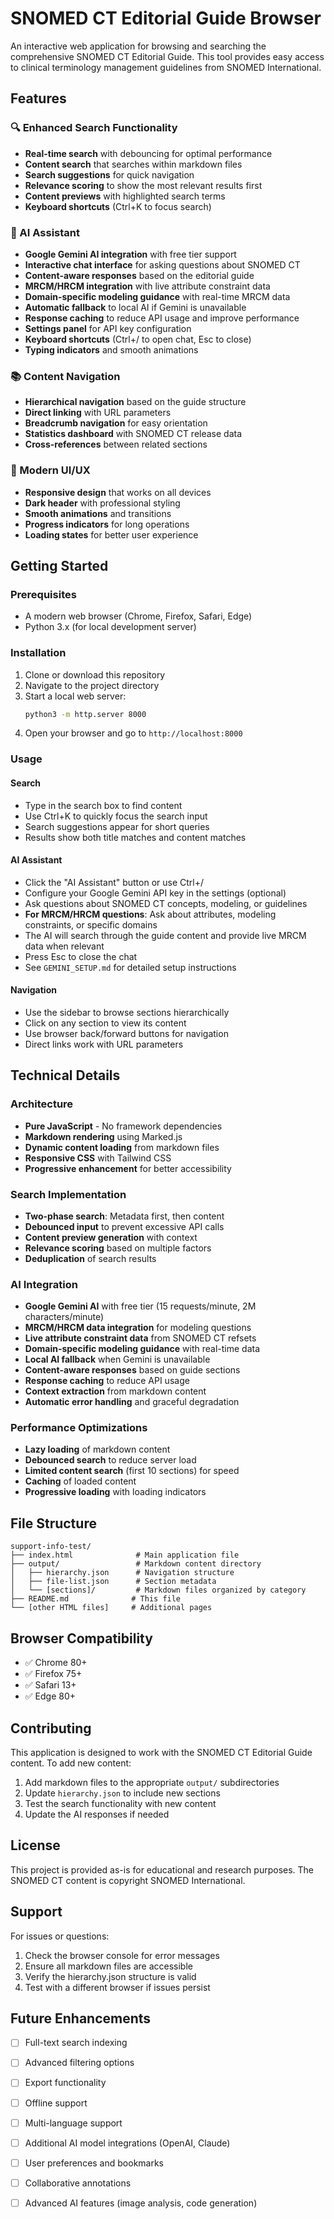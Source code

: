 # SNOMED CT Editorial Guide Browser

An interactive web application for browsing and searching the comprehensive SNOMED CT Editorial Guide. This tool provides easy access to clinical terminology management guidelines from SNOMED International.

## Features

### 🔍 Enhanced Search Functionality
- **Real-time search** with debouncing for optimal performance
- **Content search** that searches within markdown files
- **Search suggestions** for quick navigation
- **Relevance scoring** to show the most relevant results first
- **Content previews** with highlighted search terms
- **Keyboard shortcuts** (Ctrl+K to focus search)

### 🤖 AI Assistant
- **Google Gemini AI integration** with free tier support
- **Interactive chat interface** for asking questions about SNOMED CT
- **Content-aware responses** based on the editorial guide
- **MRCM/HRCM integration** with live attribute constraint data
- **Domain-specific modeling guidance** with real-time MRCM data
- **Automatic fallback** to local AI if Gemini is unavailable
- **Response caching** to reduce API usage and improve performance
- **Settings panel** for API key configuration
- **Keyboard shortcuts** (Ctrl+/ to open chat, Esc to close)
- **Typing indicators** and smooth animations

### 📚 Content Navigation
- **Hierarchical navigation** based on the guide structure
- **Direct linking** with URL parameters
- **Breadcrumb navigation** for easy orientation
- **Statistics dashboard** with SNOMED CT release data
- **Cross-references** between related sections

### 🎨 Modern UI/UX
- **Responsive design** that works on all devices
- **Dark header** with professional styling
- **Smooth animations** and transitions
- **Progress indicators** for long operations
- **Loading states** for better user experience

## Getting Started

### Prerequisites
- A modern web browser (Chrome, Firefox, Safari, Edge)
- Python 3.x (for local development server)

### Installation
1. Clone or download this repository
2. Navigate to the project directory
3. Start a local web server:
   ```bash
   python3 -m http.server 8000
   ```
4. Open your browser and go to `http://localhost:8000`

### Usage

#### Search
- Type in the search box to find content
- Use Ctrl+K to quickly focus the search input
- Search suggestions appear for short queries
- Results show both title matches and content matches

#### AI Assistant
- Click the "AI Assistant" button or use Ctrl+/
- Configure your Google Gemini API key in the settings (optional)
- Ask questions about SNOMED CT concepts, modeling, or guidelines
- **For MRCM/HRCM questions**: Ask about attributes, modeling constraints, or specific domains
- The AI will search through the guide content and provide live MRCM data when relevant
- Press Esc to close the chat
- See `GEMINI_SETUP.md` for detailed setup instructions

#### Navigation
- Use the sidebar to browse sections hierarchically
- Click on any section to view its content
- Use browser back/forward buttons for navigation
- Direct links work with URL parameters

## Technical Details

### Architecture
- **Pure JavaScript** - No framework dependencies
- **Markdown rendering** using Marked.js
- **Dynamic content loading** from markdown files
- **Responsive CSS** with Tailwind CSS
- **Progressive enhancement** for better accessibility

### Search Implementation
- **Two-phase search**: Metadata first, then content
- **Debounced input** to prevent excessive API calls
- **Content preview generation** with context
- **Relevance scoring** based on multiple factors
- **Deduplication** of search results

### AI Integration
- **Google Gemini AI** with free tier (15 requests/minute, 2M characters/minute)
- **MRCM/HRCM data integration** for modeling questions
- **Live attribute constraint data** from SNOMED CT refsets
- **Domain-specific modeling guidance** with real-time data
- **Local AI fallback** when Gemini is unavailable
- **Content-aware responses** based on guide sections
- **Response caching** to reduce API usage
- **Context extraction** from markdown content
- **Automatic error handling** and graceful degradation

### Performance Optimizations
- **Lazy loading** of markdown content
- **Debounced search** to reduce server load
- **Limited content search** (first 10 sections) for speed
- **Caching** of loaded content
- **Progressive loading** with loading indicators

## File Structure

```
support-info-test/
├── index.html              # Main application file
├── output/                 # Markdown content directory
│   ├── hierarchy.json      # Navigation structure
│   ├── file-list.json      # Section metadata
│   └── [sections]/         # Markdown files organized by category
├── README.md              # This file
└── [other HTML files]     # Additional pages
```

## Browser Compatibility

- ✅ Chrome 80+
- ✅ Firefox 75+
- ✅ Safari 13+
- ✅ Edge 80+

## Contributing

This application is designed to work with the SNOMED CT Editorial Guide content. To add new content:

1. Add markdown files to the appropriate `output/` subdirectories
2. Update `hierarchy.json` to include new sections
3. Test the search functionality with new content
4. Update the AI responses if needed

## License

This project is provided as-is for educational and research purposes. The SNOMED CT content is copyright SNOMED International.

## Support

For issues or questions:
1. Check the browser console for error messages
2. Ensure all markdown files are accessible
3. Verify the hierarchy.json structure is valid
4. Test with a different browser if issues persist

## Future Enhancements

- [ ] Full-text search indexing
- [ ] Advanced filtering options
- [ ] Export functionality
- [ ] Offline support
- [ ] Multi-language support
- [ ] Additional AI model integrations (OpenAI, Claude)
- [ ] User preferences and bookmarks
- [ ] Collaborative annotations
- [ ] Advanced AI features (image analysis, code generation)

